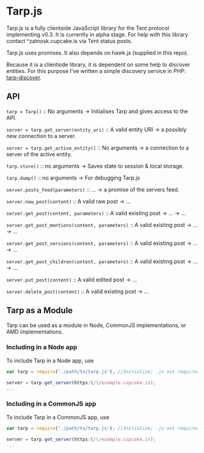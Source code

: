 Tarp.js
=======
Tarp.js is a fully clientside JavaScript library for the Tent protocol implementing v0.3. It is currently in alpha stage. For help with this library contact ^zatnosk.cupcake.is via Tent status posts.

Tarp.js uses promises. It also depends on hawk.js (supplied in this repo).

Because it is a clientside library, it is dependent on some help to discover entities. For this purpose I've written a simple discovery service in PHP: [tarp-discover](https://github.com/Zatnosk/tarp-discover).

API
---
`tarp = Tarp()` :: No arguments -> Initialises Tarp and gives access to the API.

`server = tarp.get_server(entity_uri)` :: A valid entity URI -> a possibly new connection to a server.

`server = tarp.get_active_entity()` :: No arguments -> a connection to a server of the active entity.

`tarp.store()` :: no arguments -> Saves state to session & local storage.

`tarp.dump()` :: no arguments -> For debugging Tarp.js

`server.posts_feed(parameters)` :: ... -> a promise of the servers feed.

`server.new_post(content)` :: A valid raw post -> ...

`server.get_post(content, parameters)` :: A valid existing post -> ... -> ...

`server.get_post_mentions(content, parameters)` :: A valid existing post -> ... -> ...

`server.get_post_versions(content, parameters)` :: A valid existing post -> ... -> ...

`server.get_post_children(content, parameters)` :: A valid existing post -> ... -> ...

`server.put_post(content)` :: A valid edited post -> ...

`server.delete_post(content)` :: A valid existing post -> ...

Tarp as a Module
----------------
Tarp can be used as a module in Node, CommonJS implementations, or AMD implementations.

### Including in a Node app
To include Tarp in a Node app, use

```JavaScript
var tarp = require('./path/to/tarp.js'); //Initialize; .js not required

server = tarp.get_server(https:\/\/example.cupcake.is);
...
```


### Including in a CommonJS app

To include Tarp in a CommonJS app, use

```JavaScript
var tarp = require('./path/to/tarp.js'); //Initialize; .js not required

server = tarp.get_server(https:\/\/example.cupcake.is);
...
```
